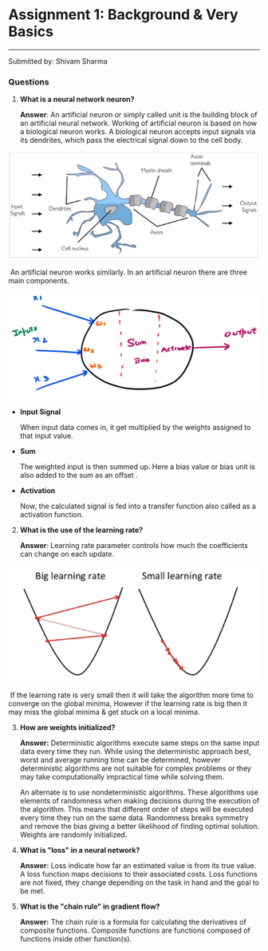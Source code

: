# Assignment 1: Background & Very Basics

------

Submitted by: Shivam Sharma 

### Questions 

1. **What is a neural network neuron?**

   **Answer**: An artificial neuron or simply called unit is the building block of an artificial neural network. Working of artificial neuron is based on how a biological neuron works. A biological neuron accepts input signals via its dendrites, which pass the electrical signal down to the cell body.

<p align="center">
  <img src="https://github.com/shivams619/end3.0_assignments/blob/2cab01ad2118625c78265b53ed2953097555d298/assignment-1/img/1_9DRHyzHBQs2DTYA5Wd_leQ.png" />
</p>

​		An artificial neuron works similarly. In an artificial neuron there are three main components.

<p align="center">
  <img src="https://github.com/shivams619/end3.0_assignments/blob/3d1014c793e9d8652594105796fc27ae294f867d/assignment-1/img/1_EuHPHlcyI1jCXopnP1QbYg.png" />
</p>

- **Input Signal**

  When input data comes in, it get multiplied by the weights assigned to that input value.

- **Sum**

  The weighted input is then summed up. Here a bias value or bias unit is also added to the sum as an offset . 

- **Activation**

  Now, the calculated signal is fed into a transfer function also called as a activation function.

  

2. **What is the use of the learning rate?**

     **Answer**: Learning rate parameter controls how much the coefficients can change on each update. 

<p align="center">
  <img src="https://github.com/shivams619/end3.0_assignments/blob/3d1014c793e9d8652594105796fc27ae294f867d/assignment-1/img/0_QwE8M4MupSdqA3M4.png" />
</p>

  ​		If the learning rate is very small then it will take the algorithm more time to converge on the global minima, However if the 		learning rate is big then it may miss the       global minima & get stuck on a local minima.  



3. **How are weights initialized?**

   **Answer:** Deterministic algorithms execute same steps on the same input data every time they run. While using the deterministic approach best, worst and average running time can be determined, however deterministic algorithms are not suitable for complex problems or they may take computationally impractical time while solving them.

   An alternate is to use nondeterministic algorithms. These algorithms use elements of randomness when making decisions during the execution of the algorithm. This means that different order of steps will be executed every time they run on the same data. Randomness breaks symmetry and remove the bias giving a better likelihood of finding optimal solution. Weights are randomly initialized. 

   

4. **What is "loss" in a neural network?**

   **Answer:** Loss indicate how far an estimated value is from its true value. A loss function maps decisions to their associated costs. Loss functions are not fixed, they change depending on the task in hand and the goal to be met.

   

5. **What is the "chain rule" in gradient flow?**

   **Answer:** The chain rule is a formula for calculating the derivatives of composite functions. Composite functions are functions composed of functions inside other function(s).

